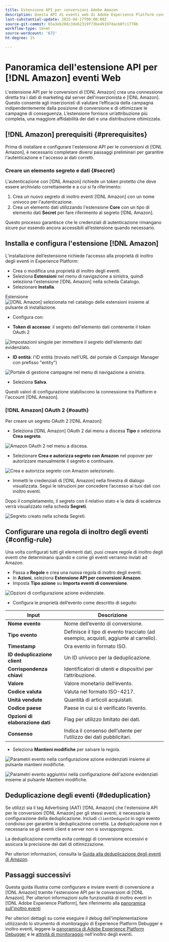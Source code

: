 ```yaml
---
title: Estensione API per conversioni Adobe Amazon
description: Questa API di eventi web di Adobe Experience Platform consente di condividere le interazioni del sito web direttamente con Amazon.
last-substantial-update: 2025-04-17T00:00:00Z
source-git-commit: 65a3eb20dc3de62319f73be49197dacb8fc1778b
workflow-type: tm+mt
source-wordcount: '672'
ht-degree: 1%

---
```


# Panoramica dell&#39;estensione API per [!DNL Amazon] eventi Web

L&#39;estensione API per le conversioni di [!DNL Amazon] crea una connessione diretta tra i dati di marketing dal server dell&#39;inserzionista e [!DNL Amazon]. Questo consente agli inserzionisti di valutare l’efficacia della campagna indipendentemente dalla posizione di conversione e di ottimizzare le campagne di conseguenza. L’estensione fornisce un’attribuzione più completa, una maggiore affidabilità dei dati e una distribuzione ottimizzata.

## [!DNL Amazon] prerequisiti {#prerequisites}

Prima di installare e configurare l&#39;estensione API per le conversioni di [!DNL Amazon], è necessario completare diversi passaggi preliminari per garantire l&#39;autenticazione e l&#39;accesso ai dati corretti.

### Creare un elemento segreto e dati {#secret}

L&#39;autenticazione con [!DNL Amazon] richiede un token protetto che deve essere archiviato correttamente e a cui si fa riferimento:

1. Crea un nuovo segreto di inoltro eventi [!DNL Amazon] con un nome univoco per l&#39;autenticazione.
2. Crea un elemento dati utilizzando l&#39;estensione **Core** con un tipo di elemento dati **Secret** per fare riferimento al segreto [!DNL Amazon].

Questo processo garantisce che le credenziali di autenticazione rimangano sicure pur essendo ancora accessibili all’estensione quando necessario.

## Installa e configura l&#39;estensione [!DNL Amazon]

L’installazione dell’estensione richiede l’accesso alla proprietà di inoltro degli eventi in Experience Platform:

- Crea o modifica una proprietà di inoltro degli eventi.
- Seleziona **Estensioni** nel menu di navigazione a sinistra, quindi seleziona l&#39;estensione [!DNL Amazon] nella scheda Catalogo.
- Selezionare **Installa**.

Estensione ![[!DNL Amazon] selezionata nel catalogo delle estensioni insieme al pulsante di installazione.](../../../images/extensions/server/amazon/amazon-extension.png)

- Configura con:

- **Token di accesso**: il segreto dell&#39;elemento dati contenente il token OAuth 2

![Impostazioni singole per immettere il segreto dell&#39;elemento dati evidenziato.](../../../images/extensions/server/amazon/2.png)

- **ID entità**: l&#39;ID entità (trovato nell&#39;URL del portale di Campaign Manager con prefisso &quot;entity&quot;)

![Portale di gestione campagne nel menu di navigazione a sinistra.](../../../images/extensions/server/amazon/3.png)

- Seleziona **Salva**.

Questi valori di configurazione stabiliscono la connessione tra Platform e l&#39;account [!DNL Amazon].

### [!DNL Amazon] OAuth 2 {#oauth}

Per creare un segreto OAuth 2 [!DNL Amazon]:

- Seleziona [!DNL Amazon] OAuth 2 dal menu a discesa **Tipo** e seleziona **Crea segreto**.

![Amazon OAuth 2 nel menu a discesa.](../../../images/extensions/server/amazon/Oauth.png)

- Selezionare **Crea e autorizza segreto con Amazon** nel popover per autorizzare manualmente il segreto e continuare.

![Crea e autorizza segreto con Amazon selezionato.](../../../images/extensions/server/amazon/Oauth.1.png)

- Immetti le credenziali di [!DNL Amazon] nella finestra di dialogo visualizzata. Segui le istruzioni per concedere l’accesso ai tuoi dati con inoltro eventi.

Dopo il completamento, il segreto con il relativo stato e la data di scadenza verrà visualizzato nella scheda **Segreti**.

![Segreto creato nella scheda Segreti.](../../../images/extensions/server/amazon/Oauth.2.png)

## Configurare una regola di inoltro degli eventi {#config-rule}

Una volta configurati tutti gli elementi dati, puoi creare regole di inoltro degli eventi che determinano quando e come gli eventi verranno inviati ad Amazon.

- Passa a **Regole** e crea una nuova regola di inoltro degli eventi.
- In **Azioni**, seleziona **Estensione API per conversioni Amazon**.
- Imposta **Tipo azione** su **Importa eventi di conversione**.

![Opzioni di configurazione azione evidenziate.](../../../images/extensions/server/amazon/4.png)

- Configura le proprietà dell’evento come descritto di seguito:

| Input | Descrizione |
| --- | --- |
| **Nome evento** | Nome dell’evento di conversione. |
| **Tipo evento** | Definisce il tipo di evento tracciato (ad esempio, acquisti, aggiunte al carrello). |
| **Timestamp** | Ora evento in formato ISO. |
| **ID deduplicazione client** | Un ID univoco per la deduplicazione. |
| **Corrispondenza chiavi** | Identificatori di utenti e dispositivi per l’attribuzione. |
| **Valore** | Valore monetario dell’evento. |
| **Codice valuta** | Valuta nel formato ISO-4217. |
| **Unità vendute** | Quantità di articoli acquistati. |
| **Codice paese** | Paese in cui si è verificato l’evento. |
| **Opzioni di elaborazione dati** | Flag per utilizzo limitato dei dati. |
| **Consenso** | Indica il consenso dell’utente per l’utilizzo dei dati pubblicitari. |

- Seleziona **Mantieni modifiche** per salvare la regola.

![Parametri evento nella configurazione azione evidenziati insieme al pulsante mantieni modifiche.](../../../images/extensions/server/amazon/5.png)

![Parametri evento aggiuntivi nella configurazione dell&#39;azione evidenziati insieme al pulsante Mantieni modifiche.](../../../images/extensions/server/amazon/6.png)

## Deduplicazione degli eventi {#deduplication}

Se utilizzi sia il tag Advertising (AAT) [!DNL Amazon] che l&#39;estensione API per le conversioni [!DNL Amazon] per gli stessi eventi, è necessaria la configurazione della deduplicazione. Includi `clientDedupeId` in ogni evento condiviso per garantire la deduplicazione corretta.
La deduplicazione non è necessaria se gli eventi client e server non si sovrappongono.

La deduplicazione corretta evita conteggi di conversione eccessivi e assicura la precisione dei dati di ottimizzazione.

Per ulteriori informazioni, consulta la [Guida alla deduplicazione degli eventi di Amazon](https://advertising.amazon.com/).

## Passaggi successivi

Questa guida illustra come configurare e inviare eventi di conversione a [!DNL Amazon] tramite l&#39;estensione API per le conversioni di [!DNL Amazon]. Per ulteriori informazioni sulle funzionalità di inoltro eventi in [!DNL Adobe Experience Platform], fare riferimento alla [panoramica sull&#39;inoltro eventi](../../../ui/event-forwarding/overview.md)

Per ulteriori dettagli su come eseguire il debug dell&#39;implementazione utilizzando lo strumento di monitoraggio di Experience Platform Debugger e inoltro eventi, leggere la [panoramica di Adobe Experience Platform Debugger](https://experienceleague.adobe.com/it/docs/experience-platform/debugger/home) e le [attività di monitoraggio](https://experienceleague.adobe.com/it/docs/experience-platform/tags/event-forwarding/monitoring) nell&#39;inoltro degli eventi.